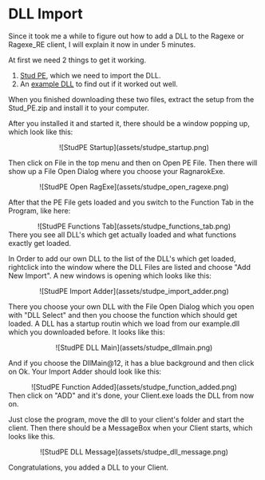 # DLL Import

Since it took me a while to figure out how to add a DLL to the Ragexe or Ragexe_RE client, I will explain it now in under 5 minutes.

At first we need 2 things to get it working.

1. [Stud PE](http://www.cgsoftlabs.ro/zip/Stud_PE.zip), which we need to import the DLL.
2. An [example DLL](http://www.xup.in/dl,10633471/example.dll/) to find out if it worked out well.

When you finished downloading these two files, extract the setup from the Stud_PE.zip and install it to your computer.

After you installed it and started it, there should be a window popping up, which look like this:
<center>![StudPE Startup](assets/studpe_startup.png)</center>

Then click on File in the top menu and then on Open PE File. Then there will show up a File Open Dialog where you choose your RagnarokExe.
<center>![StudPE Open RagExe](assets/studpe_open_ragexe.png)</center>

After that the PE File gets loaded and you switch to the Function Tab in the Program, like here:
<center>![StudPE Functions Tab](assets/studpe_functions_tab.png)</center>
There you see all DLL's which get actually loaded and what functions exactly get loaded.

In Order to add our own DLL to the list of the DLL's which get loaded, rightclick into the window where the DLL Files are listed and choose "Add New Import".
A new windows is opening which looks like this:
<center>![StudPE Import Adder](assets/studpe_import_adder.png)</center>

There you choose your own DLL with the File Open Dialog which you open with "DLL Select" and then you choose the function which should get loaded.
A DLL has a startup routin which we load from our example.dll which you downloaded before. It looks like this:
<center>![StudPE DLL Main](assets/studpe_dllmain.png)</center>

And if you choose the DllMain@12, it has a blue background and then click on Ok.
Your Import Adder should look like this:
<center>![StudPE Function Added](assets/studpe_function_added.png)</center>
Then click on "ADD" and it's done, your Client.exe loads the DLL from now on.

Just close the program, move the dll to your client's folder and start the client.
Then there should be a MessageBox when your Client starts, which looks like this.
<center>![StudPE DLL Message](assets/studpe_dll_message.png)</center>

Congratulations, you added a DLL to your Client.
